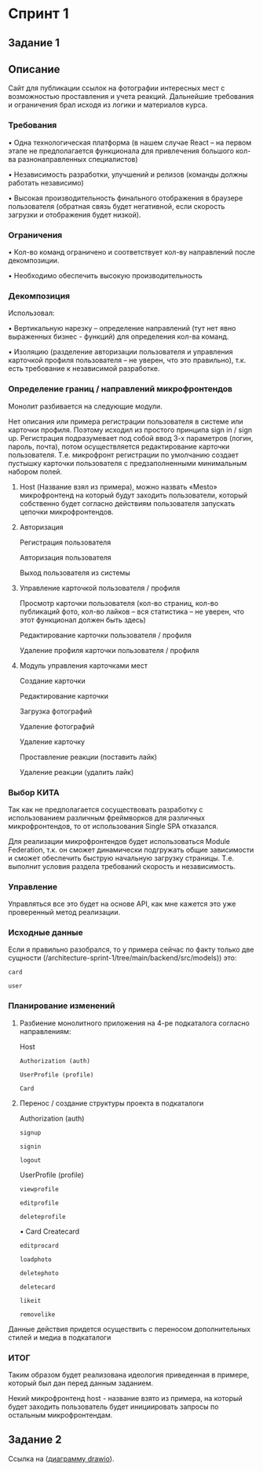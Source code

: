 
# Спринт 1
## Задание 1 

## Описание
Сайт для публикации ссылок на фотографии интересных мест с возможностью проставления и учета реакций.
Дальнейшие требования и ограничения брал исходя из логики и материалов курса.

### Требования
•	Одна технологическая платформа (в нашем случае React – на первом этапе не предполагается функционала для привлечения большого кол-ва разнонаправленных специалистов)

•	Независимость разработки, улучшений и релизов (команды должны работать независимо)

•	Высокая производительность финального отображения в браузере пользователя (обратная связь будет негативной, если скорость загрузки и отображения будет низкой). 

### Ограничения
•	Кол-во команд ограничено и соответствует кол-ву направлений после декомпозиции.

•	Необходимо обеспечить высокую производительность

### Декомпозиция
Использовал:

•	Вертикальную нарезку – определение направлений (тут нет явно выраженных бизнес - функций) для определения кол-ва команд.

•	Изоляцию (разделение авторизации пользователя и управления карточкой профиля пользователя – не уверен, что это правильно), т.к. есть требование к независимой разработке.

### Определение границ / направлений микрофронтендов

Монолит разбивается на следующие модули.

Нет описания или примера регистрации пользователя в системе или карточки профиля. Поэтому исходил из простого принципа sign in / sign up. Регистрация подразумевает под собой ввод 3-х параметров (логин, пароль, почта), потом осуществляется редактирование карточки пользователя. Т.е. микрофронт регистрации по умолчанию создает пустышку карточки пользователя с предзаполненными минимальным набором полей.

1.	Host (Название взял из примера), можно назвать «Mesto» микрофронтенд на который будут заходить пользователи, который собственно будет согласно действиям пользователя запускать цепочки микрофронтендов.
	
2.	Авторизация
   
    Регистрация пользователя

    Авторизация пользователя

    Выход пользователя из системы

3.	Управление карточкой пользователя / профиля
   
    Просмотр карточки пользователя (кол-во страниц, кол-во публикаций фото, кол-во лайков – вся статистика – не уверен, что этот функционал должен быть здесь)
  	
    Редактирование карточки пользователя / профиля
  	
    Удаление профиля карточки пользователя / профиля
  	
4.	Модуль управления карточками мест
   
    Создание карточки
  
    Редактирование карточки
  
    Загрузка фотографий
  
    Удаление фотографий
  
    Удаление карточку
  
    Проставление реакции (поставить лайк)
  
    Удаление реакции (удалить лайк)
  
### Выбор КИТА

Так как не предполагается сосуществовать разработку с использованием различным фреймворков для различных микрофронтендов, то от использования Single SPA отказался.

Для реализации микрофронтендов будет использоваться Module Federation, т.к. он сможет динамически подгружать общие зависимости и сможет обеспечить быструю начальную загрузку страницы. Т.е. выполнит условия раздела требований скорость и независимость.

### Управление 

Управляться все это будет на основе API, как мне кажется это уже проверенный метод реализации.

### Исходные данные
Если я правильно разобрался, то у примера сейчас по факту только две сущности (/architecture-sprint-1/tree/main/backend/src/models)) это:

    card
  
    user
  
### Планирование изменений

1.	Разбиение монолитного приложения на 4-ре подкаталога согласно направлениям:
   
    Host
  	
  	    Authorization (auth)

        UserProfile (profile)
  	
  	    Card

3.	Перенос / создание структуры проекта в подкаталоги
   
    Authorization (auth)
  
        signup
    
        signin
  	
        logout

    UserProfile (profile)
  	
        viewprofile

        editprofile

        deleteprofile

    •	Card
        Createcard
  	
        editprocard
  	
        loadphoto
  	
        deletephoto
  	
        deletecard
  	
        likeit
  	
        removelike
  	
Данные действия придется осуществить с переносом дополнительных стилей и медиа в подкаталоги

### ИТОГ
Таким образом будет реализована идеология приведенная в примере, который был дан перед данным заданием.

Некий микрофронтенд host - название взято из примера, на который будет заходить пользователь будет инициировать запросы по остальным микрофронтендам.

## Задание 2
Ссылка на ([диаграмму drawio](https://github.com/AleksandrMakridin/architecture-sprint-1/blob/sprint_1/architecture_sprint_1_task_2.drawio)).
